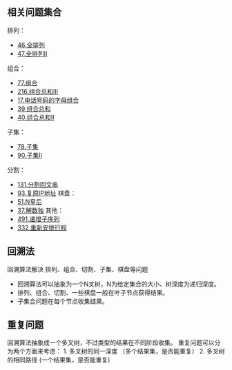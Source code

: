 ## 相关问题集合

排列：

- [46.全排列](./%E6%8E%92%E5%88%97--%E5%85%A8%E6%8E%92%E5%88%97premutation-LC46%E3%80%8147.ts)
- [47.全排列II](./%E6%8E%92%E5%88%97--%E5%85%A8%E6%8E%92%E5%88%97premutation-LC46%E3%80%8147.ts)

组合：

- [77.组合](./%E7%BB%84%E5%90%88--%E5%85%A8%E7%BB%84%E5%90%88-LC77.ts)
- [216.组合总和III](./%E7%BB%84%E5%90%88--%E7%BB%84%E5%90%88%E6%80%BB%E5%92%8C-%20LC216.ts)
- [17.电话号码的字母组合](./%E7%BB%84%E5%90%88--%E7%94%B5%E8%AF%9D%E5%8F%B7%E7%A0%81%E7%BB%84%E5%90%88-LC17.ts)
- [39.组合总和]()
- [40.组合总和II]()

子集：

- [78.子集](./%E5%AD%90%E9%9B%86--%E6%B1%82%E5%AD%90%E9%9B%86-LC78.ts)
- [90.子集II](./%E5%AD%90%E9%9B%86--%E6%B1%82%E5%AD%90%E9%9B%86(%E6%9C%89%E9%87%8D%E5%A4%8D%E5%85%83%E7%B4%A0)-LC90.ts)

分割：

- [131.分割回文串]()
- [93.复原IP地址]()
棋盘：
- [51.N皇后]()
- [37.解数独]()
其他：
- [491.递增子序列]()
- [332.重新安排行程]()

## 回溯法

回溯算法解决 排列、组合、切割、子集、棋盘等问题

- 回溯算法可以抽象为一个N叉树，N为给定集合的大小、树深度为递归深度。
- 排列、组合、切割、一些棋盘一般在叶子节点获得结果。
- 子集合问题在每个节点收集结果。

## 重复问题

回溯算法抽象成一个多叉树，不过类型的结果在不同阶段收集。
重复问题可以分为两个方面来考虑：
    1. 多叉树的同一深度  （多个结果集，是否能重复）
    2. 多叉树的相同路径 (一个结果集，是否能重复)
